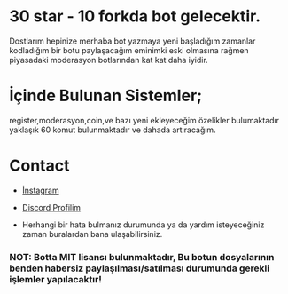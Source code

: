 
# 30 star - 10 forkda bot gelecektir.
Dostlarım hepinize merhaba bot yazmaya yeni başladığım zamanlar kodladığım bir botu paylaşacağım
eminimki eski olmasına rağmen piyasadaki moderasyon botlarından kat kat daha iyidir.
# İçinde Bulunan Sistemler;
register,moderasyon,coin,ve bazı yeni ekleyeceğim özelikler bulumaktadır 
yaklaşık 60 komut bulunmaktadır ve dahada artıracağım.
# Contact
* [İnstagram](https://instagram.com/rit4sante)
* [Discord Profilim](https://discord.com/users/889258927592706068)

* Herhangi bir hata bulmanız durumunda ya da yardım isteyeceğiniz zaman buralardan bana ulaşabilirsiniz.

### NOT: Botta MIT lisansı bulunmaktadır, Bu botun dosyalarının benden habersiz paylaşılması/satılması durumunda gerekli işlemler yapılacaktır!

